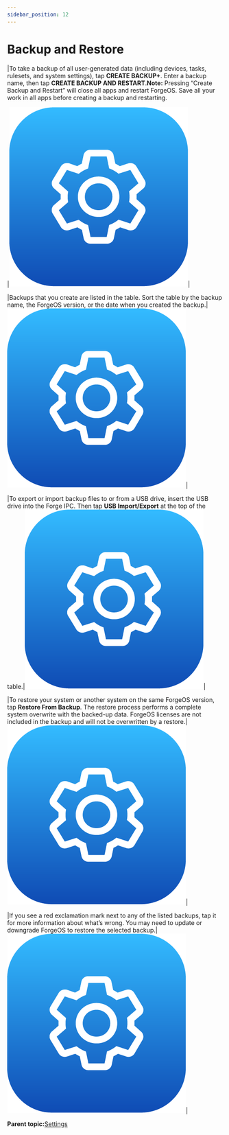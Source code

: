 ```yaml
---
sidebar_position: 12
---
```


# Backup and Restore

|To take a backup of all user-generated data \(including devices, tasks, rulesets, and system settings\), tap **CREATE BACKUP+**. Enter a backup name, then tap **CREATE BACKUP AND RESTART**.**Note:** Pressing “Create Backup and Restart” will close all apps and restart ForgeOS. Save all your work in all apps before creating a backup and restarting.

|![](../Images/Settings/Settings-Icon.png)|

|Backups that you create are listed in the table. Sort the table by the backup name, the ForgeOS version, or the date when you created the backup.|![](../Images/Settings/Settings-Icon.png)|

|To export or import backup files to or from a USB drive, insert the USB drive into the Forge IPC. Then tap **USB Import/Export** at the top of the table.|![](../Images/Settings/Settings-Icon.png)|

|To restore your system or another system on the same ForgeOS version, tap **Restore From Backup**. The restore process performs a complete system overwrite with the backed-up data. ForgeOS licenses are not included in the backup and will not be overwritten by a restore.|![](../Images/Settings/Settings-Icon.png)|

|If you see a red exclamation mark next to any of the listed backups, tap it for more information about what’s wrong. You may need to update or downgrade ForgeOS to restore the selected backup.|![](../Images/Settings/Settings-Icon.png)|

**Parent topic:**[Settings](../Settings/SettingsOverview.md)

